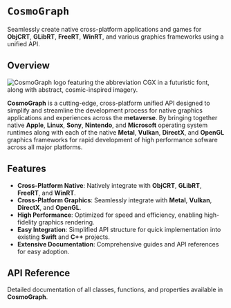 # `CosmoGraph`

Seamlessly create native cross-platform applications and games for **ObjCRT**, **GLibRT**, **FreeRT**, **WinRT**, and various graphics frameworks using a unified API.

## Overview

![CosmoGraph logo featuring the abbreviation CGX in a futuristic font, along with abstract, cosmic-inspired imagery.](cosmo)

**CosmoGraph** is a cutting-edge, cross-platform unified API designed to simplify and streamline the development process for
native graphics applications and experiences across the **metaverse**. By bringing together native **Apple**, **Linux**, **Sony**,
**Nintendo**, and **Microsoft** operating system runtimes along with each of the native **Metal**, **Vulkan**, **DirectX**, and
**OpenGL** graphics frameworks for rapid development of high performance sofware across all major platforms.

## Features

- **Cross-Platform Native**: Natively integrate with **ObjCRT**, **GLibRT**, **FreeRT**, and **WinRT**.
- **Cross-Platform Graphics**: Seamlessly integrate with **Metal**, **Vulkan**, **DirectX**, and **OpenGL**.
- **High Performance**: Optimized for speed and efficiency, enabling high-fidelity graphics rendering.
- **Easy Integration**: Simplified API structure for quick implementation into existing **Swift** and **C++** projects.
- **Extensive Documentation**: Comprehensive guides and API references for easy adoption.

## API Reference

Detailed documentation of all classes, functions, and properties available in **CosmoGraph**.
